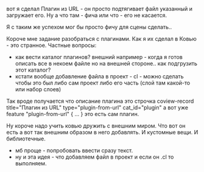 вот я сделал Плагин из URL - он просто подтягивает файл указанный и загружает его.
Ну а что там - фича или что - его не касается.

Я с таким же успехом мог бы просто фичу для сцены сделать.. 

Короче мне задание разобраться с плагинами. Как я их сделал в Ковью - это странное.
Частные вопросы:
- как вести каталог плагинов? внешний например - когда я готов описать все в некоем файле но на внешней стороне.. как подгрузить этот каталог?
- кстати вообще добавление файла в проект - cl - можно сделать чтобы это был либо сам проект либо его часть (слой там какой-то или набор слоев)

Так вроде получается что описание плагина это строчка
coview-record title="Плагин из URL" type="plugin-from-url" cat_id="plugin"
а вот уже feature "plugin-from-url" { ... } это есть сам плагин.

Ну короче надо учить ковью дружить с внешним миром.
Что вот он есть а вот так внешним образом в него добавлять.
И кустомные вещи. И библиотечные.

+ мб проще - попробовать ввести сразу текст.
+ ну и эта идея - что добавляем файл в проект и если он .cl то выполняем.
